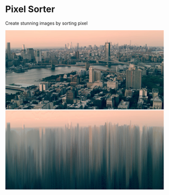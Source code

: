 # Pixel Sorter
Create stunning images by sorting pixel

![example](example.jpg)
![sorted example](sorted_example.png)